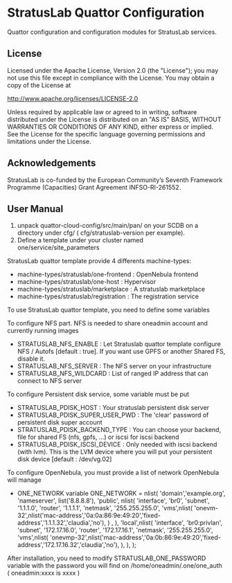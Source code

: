 StratusLab Quattor Configuration
================================

Quattor configuration and configuration modules for StratusLab
services.

License
-------

Licensed under the Apache License, Version 2.0 (the "License"); you
may not use this file except in compliance with the License.  You may
obtain a copy of the License at

http://www.apache.org/licenses/LICENSE-2.0

Unless required by applicable law or agreed to in writing, software
distributed under the License is distributed on an "AS IS" BASIS,
WITHOUT WARRANTIES OR CONDITIONS OF ANY KIND, either express or
implied.  See the License for the specific language governing
permissions and limitations under the License.

Acknowledgements
----------------

StratusLab is co-funded by the European Community’s Seventh Framework
Programme (Capacities) Grant Agreement INFSO-RI-261552.

User Manual
-----------

1. unpack quattor-cloud-config/src/main/pan/ on your SCDB on a directory
under cfg/ ( cfg/stratuslab-version per example).
2. Define a template under your cluster named one/service/site_parameters

StratusLab quattor template provide 4 differents machine-types:
* machine-types/stratuslab/one-frontend : OpenNebula frontend
* machine-types/stratuslab/one-host : Hypervisor
* machine-types/stratuslab/marketplace : A stratuslab marketplace
* machine-types/stratuslab/registration : The registration service

To use StratusLab quattor template, you need to define some variables

To configure NFS part. NFS is needed to share oneadmin account and currently running images
* STRATUSLAB_NFS_ENABLE : Let Stratuslab quattor template configure NFS / Autofs
 [default : true]. If you want use GPFS or another Shared FS, disable it.
* STRATUSLAB_NFS_SERVER : The NFS server on your infrastructure
* STRATUSLAB_NFS_WILDCARD : List of ranged IP address that can connect to NFS server

To configure Persistent disk service, some variable must be put
* STRATUSLAB_PDISK_HOST : Your stratuslab persistent disk server
* STRATUSLAB_PDISK_SUPER_USER_PWD : The 'clear' password of persistent disk super account
* STRATUSLAB_PDISK_BACKEND_TYPE : You can choose your backend, file for shared FS (nfs, gpfs, ...) or iscsi
  for iscsi backend
* STRATUSLAB_PDISK_ISCSI_DEVICE : Only needed with iscsi backend (with lvm). This is the LVM device where 
  you will put your persistent disk device [default : /dev/vg.02]

To configure OpenNebula, you must provide a list of network OpenNebula will manage
* ONE_NETWORK
    variable ONE_NETWORK = nlist(
    'domain','example.org',
    'nameserver', list('8.8.8.8'),
    'public', nlist(
         'interface', 'br0',
         'subnet', '1.1.1.0',
         'router', '1.1.1.1',
         'netmask', '255.255.255.0',
         'vms',nlist(
                 'onevm-32',nlist('mac-address','0a:0a:86:9e:49:20','fixed-address','1.1.1.32','claudia','no'),
               ) ,
       ),
    'local',nlist(
        'interface', 'br0:privlan',
        'subnet',  '172.17.16.0',
        'router',  '172.17.16.1',
        'netmask', '255.255.255.0',
        'vms',nlist(
                'onevmp-32',nlist('mac-address','0a:0b:86:9e:49:20','fixed-address','172.17.16.32','claudia','no'),
              ),
        ),
    );

After installation, you need to modify STRATUSLAB_ONE_PASSWORD variable with the password you will find
on /home/oneadmin/.one/one_auth ( oneadmin:xxxx is xxxx )
